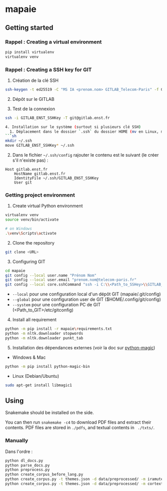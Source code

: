 # mapaie

## Getting started

### Rappel : Creating a virtual environment

```sh
pip install virtualenv
virtualenv venv
```

### Rappel : Creating a SSH key for GIT

1. Création de la clé SSH
```sh
ssh-keygen -t ed25519 -C "MS IA <prenom.nom> GITLAB_Telecom-Paris" -f GITLAB_ENST_SSHKey
```

2. Dépôt sur le GITLAB


3. Test de la connexion
```sh
ssh -i GITLAB_ENST_SSHKey -T git@gitlab.enst.fr

4. Installation sur le système (surtout si plusieurs clé SSH)
  1. Déplacement dans le dossier `.ssh` du dossier HOME (mv en Linux, move sous Windows).
```sh
mkdir ~/.ssh
move GITLAB_ENST_SSHKey* ~/.ssh
```
  2. Dans le fichier `~/.ssh/config` rajouter le contenu est le suivant (le créer s'il n'existe pas) :
```
Host gitlab.enst.fr
    HostName gitlab.enst.fr
    IdentityFile ~/.ssh/GITLAB_ENST_SSHKey
    User git
```



### Getting project environment

1. Create virtual Python environment

```sh
virtualenv venv
source venv/bin/activate

# on Windows
.\venv\Scripts\activate
```

2. Clone the repository
```sh
git clone <URL>
```

3. Configuring GIT
```sh
cd mapaie
git config --local user.name "Prénom Nom"
git config --local user.email "prenom.nom@telecom-paris.fr"
git config --local core.sshCommand "ssh -i C:\\<Path_to_SSHey>\\GITLAB_ENST_SSHKey"
```
 - `--local` pour une configuration local d'un dépôt GIT (mapaie/.git/config)
 - `--global` pour une configuration user de GIT ($HOME/.config/git/config)
 - `--system` pour une configuration PC de GIT (<Path_to_GIT>/etc/gitconfig)

4. Install all requirement
```sh
python -m pip install -r mapaie\requirements.txt
python -m nltk.downloader stopwords
python -m nltk.downloader punkt_tab
```

5. Installation des dépendances externes (voir la doc sur [python-magic](https://pypi.org/project/python-magic/))
- Windows & Mac
```sh
python -m pip install python-magic-bin
```
- Linux (Debian/Ubuntu)
```sh
sudo apt-get install libmagic1
```

## Using

Snakemake should be installed on the side.

You can then run `snakemake -c4` to download PDF files and extract their contents. PDF files are stored in `./pdfs`, and textual contents in ` ./txts/`.

### Manually

Dans l'ordre : 
```sh
python dl_docs.py
python parse_docs.py
python preprocess.py
python create_corpus_before_lang.py
python create_corpus.py -t themes.json -d data/preprocessed/ -m iramuteq
python create_corpus.py -t themes.json -d data/preprocessed/ -m cortext
```